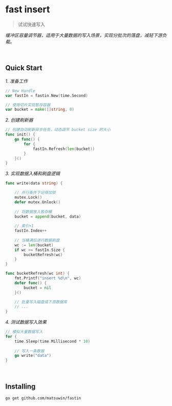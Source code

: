 # fast insert

> 试试快速写入

*缓冲区容量调节器，适用于大量数据的写入场景，实现分批次的落盘，减轻下游负载。*

<br>

## Quick Start

*1. 准备工作*

```go
// New Handle
var fastIn = fastin.New(time.Second)

// 使用切片实现暂存容器
var bucket = make([]string, 0)
```

*2. 创建刷新器*

```go
// 创建自动刷新异步任务，动态调节 bucket size 的大小
func init() {
    go func() {
        for {
            fastIn.Refresh(len(bucket))
        }
    }()
}
```

*3. 实现数据入桶和刷盘逻辑*

```go
func write(data string) {

    // 并行条件下记得加锁
    mutex.Lock()
    defer mutex.Unlock()
    
    // 将数据放入暂存桶
    bucket = append(bucket, data)
    
    // 索引+1
    fastIn.Index++
    
    // 当桶满后进行数据刷盘
    wc := len(bucket)
    if wc >= fastIn.Size {
        bucketRefresh(wc)
    }
}

func bucketRefresh(wc int) {
    fmt.Printf("insert %d\n", wc)
    defer func() {
        bucket = nil
    }()
    
    // 批量写入磁盘或下游数据库
    // ...
}
```

*4. 测试数据写入效果*

```go
// 模拟大量数据写入
for {
    time.Sleep(time.Millisecond * 10)
    
    // 写入一条数据
    go write("data")
}
```

<br>

## Installing

```
go get github.com/matsuwin/fastin
```
